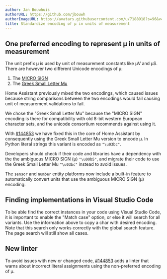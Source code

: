 ```yaml
---
author: Jan Bouwhuis
authorURL: https://github.com/jbouwh
authorImageURL: https://avatars.githubusercontent.com/u/7188918?s=96&v=4
title: Standardize encoding of μ in units of measurement
---
```


## One preferred encoding to represent μ in units of measurement

The unit prefix μ is used by unit of measurement constants like μV and μS.
There are however two different Unicode encodings of μ:

1. The [MICRO SIGN](https://www.compart.com/en/unicode/U+00B5)
2. The [Greek Small Letter Mu](https://www.compart.com/en/unicode/U+03BC)

Home Assistant previously mixed the two encodings, which caused issues because string comparisons between the two encodings would fail causing unit of measurement validations to fail.

We chose the "Greek Small Letter Mu" because the "MICRO SIGN" encoding is there for compatibility with old 8-bit western European character sets, and the unicode consortium recommends against using it.

With [#144853](https://github.com/home-assistant/core/pull/144853) we have fixed this in the core of Home Assistant by consequently using the Greek Small Letter Mu version to encode μ. In Python literal strings this variant is encoded as `"\u03bc"`.

Developers should check if their code and libraries have a dependency with the the ambiguous MICRO SIGN (μ) `"\u00b5"`, and migrate their code to use the Greek Small Letter Mu `"\u03bc"` instead to avoid issues.

The `sensor` and `number` entity platforms now include a built-in feature to automatically convert units that use the ambiguous MICRO SIGN (μ) encoding.

## Finding implementations in Visual Studio Code

To be able find the correct instances in your code using Visual Studio Code, it is important to enable the "Match case" option, or else it will search for all variants. Use the information above to copy a char with desired encoding. Note that this search only works correctly with the global search feature. The page search will still show all cases.

## New linter
To avoid issues with new or changed code, [#144853](https://github.com/home-assistant/core/pull/144853) adds a linter that warns about incorrect literal assignments using the non-preferred encoding of μ.
